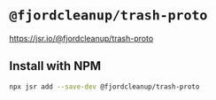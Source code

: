 # `@fjordcleanup/trash-proto`

<https://jsr.io/@fjordcleanup/trash-proto>

## Install with NPM

```bash
npx jsr add --save-dev @fjordcleanup/trash-proto
```
